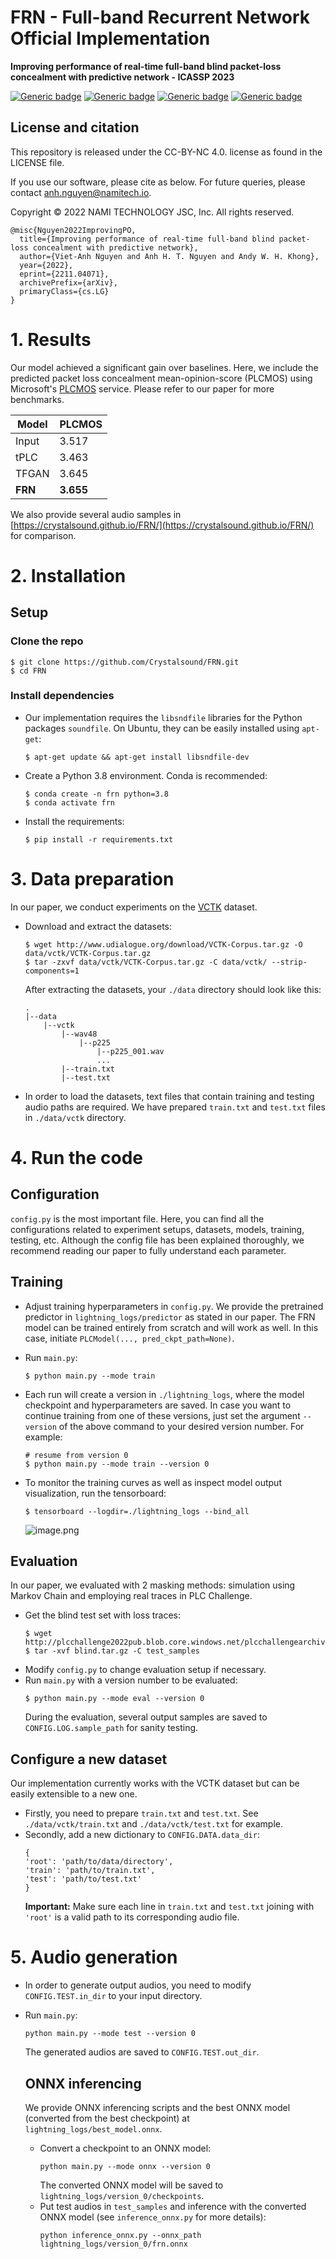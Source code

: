 # FRN - Full-band Recurrent Network Official Implementation

**Improving performance of real-time full-band blind packet-loss concealment with predictive network - ICASSP 2023**

[![Generic badge](https://img.shields.io/badge/arXiv-2211.04071-brightgreen.svg?style=flat-square)](https://arxiv.org/abs/2211.04071)
[![Generic badge](https://img.shields.io/github/stars/Crystalsound/FRN?color=yellow&label=FRN&logo=github&style=flat-square)](https://github.com/Crystalsound/FRN/)
[![Generic badge](https://img.shields.io/github/last-commit/Crystalsound/FRN?color=blue&label=last%20commit&style=flat-square)](https://github.com/Crystalsound/FRN/commits)
[![Generic badge](https://img.shields.io/badge/GitHub.io-Audio_Samples-blue?color=blue&label=GitHub.io&style=flat-square)](https://crystalsound.github.io/FRN/)

## License and citation

This repository is released under the CC-BY-NC 4.0. license as found in the LICENSE file.

If you use our software, please cite as below.
For future queries, please contact [anh.nguyen@namitech.io](mailto:anh.nguyen@namitech.io).

Copyright © 2022 NAMI TECHNOLOGY JSC, Inc. All rights reserved.

```
@misc{Nguyen2022ImprovingPO,
  title={Improving performance of real-time full-band blind packet-loss concealment with predictive network},
  author={Viet-Anh Nguyen and Anh H. T. Nguyen and Andy W. H. Khong},
  year={2022},
  eprint={2211.04071},
  archivePrefix={arXiv},
  primaryClass={cs.LG}
}
```

# 1. Results

Our model achieved a significant gain over baselines. Here, we include the predicted packet loss concealment
mean-opinion-score (PLCMOS) using Microsoft's [PLCMOS](https://github.com/microsoft/PLC-Challenge/tree/main/PLCMOS)
service. Please refer to our paper for more benchmarks.

| Model   | PLCMOS    | 
|---------|-----------|
| Input   | 3.517     | 
| tPLC    | 3.463     | 
| TFGAN   | 3.645     | 
| **FRN** | **3.655** |

We also provide several audio samples in [https://crystalsound.github.io/FRN/](https://crystalsound.github.io/FRN/) for
comparison.

# 2. Installation

## Setup

### Clone the repo

```
$ git clone https://github.com/Crystalsound/FRN.git
$ cd FRN
```

### Install dependencies

* Our implementation requires the `libsndfile` libraries for the Python packages `soundfile`. On Ubuntu, they can be
  easily installed using `apt-get`:
    ```
    $ apt-get update && apt-get install libsndfile-dev
    ```
* Create a Python 3.8 environment. Conda is recommended:
   ```
   $ conda create -n frn python=3.8
   $ conda activate frn
   ```

* Install the requirements:
    ```
    $ pip install -r requirements.txt 
    ```

# 3. Data preparation

In our paper, we conduct experiments on the [VCTK](https://datashare.ed.ac.uk/handle/10283/3443) dataset.

* Download and extract the datasets:
    ```
    $ wget http://www.udialogue.org/download/VCTK-Corpus.tar.gz -O data/vctk/VCTK-Corpus.tar.gz
    $ tar -zxvf data/vctk/VCTK-Corpus.tar.gz -C data/vctk/ --strip-components=1
    ```

  After extracting the datasets, your `./data` directory should look like this:

    ```
    .
    |--data
        |--vctk
            |--wav48
                |--p225
                    |--p225_001.wav
                    ...
            |--train.txt   
            |--test.txt
    ```
* In order to load the datasets, text files that contain training and testing audio paths are required. We have
  prepared `train.txt` and `test.txt` files in `./data/vctk` directory.

# 4. Run the code

## Configuration

`config.py` is the most important file. Here, you can find all the configurations related to experiment setups,
datasets, models, training, testing, etc. Although the config file has been explained thoroughly, we recommend reading
our paper to fully understand each parameter.

## Training

* Adjust training hyperparameters in `config.py`. We provide the pretrained predictor in `lightning_logs/predictor` as stated in our paper. The FRN model can be trained entirely from scratch and will work as well. In this case, initiate `PLCModel(..., pred_ckpt_path=None)`.

* Run `main.py`:
    ```
    $ python main.py --mode train
    ```
* Each run will create a version in `./lightning_logs`, where the model checkpoint and hyperparameters are saved. In
  case you want to continue training from one of these versions, just set the argument `--version` of the above command
  to your desired version number. For example:
    ```
    # resume from version 0
    $ python main.py --mode train --version 0
    ```
* To monitor the training curves as well as inspect model output visualization, run the tensorboard:
    ```
    $ tensorboard --logdir=./lightning_logs --bind_all
    ```
  ![image.png](https://images.viblo.asia/eb2246f9-2747-43b9-8f78-d6c154144716.png)

## Evaluation

In our paper, we evaluated with 2 masking methods: simulation using Markov Chain and employing real traces in PLC
Challenge.

* Get the blind test set with loss traces:
    ```
    $ wget http://plcchallenge2022pub.blob.core.windows.net/plcchallengearchive/blind.tar.gz
    $ tar -xvf blind.tar.gz -C test_samples
    ```
* Modify `config.py` to change evaluation setup if necessary.
* Run `main.py` with a version number to be evaluated:
    ```
    $ python main.py --mode eval --version 0
    ```
  During the evaluation, several output samples are saved to `CONFIG.LOG.sample_path` for sanity testing.

## Configure a new dataset

Our implementation currently works with the VCTK dataset but can be easily extensible to a new one.

* Firstly, you need to prepare `train.txt` and `test.txt`. See `./data/vctk/train.txt` and `./data/vctk/test.txt` for
  example.
* Secondly, add a new dictionary to `CONFIG.DATA.data_dir`:
    ```
    {
    'root': 'path/to/data/directory',
    'train': 'path/to/train.txt',
    'test': 'path/to/test.txt'
    }
    ```
  **Important:** Make sure each line in `train.txt` and `test.txt` joining with `'root'` is a valid path to its
  corresponding audio file.

# 5. Audio generation

* In order to generate output audios, you need to modify `CONFIG.TEST.in_dir` to your input directory.
* Run `main.py`:
    ```
    python main.py --mode test --version 0
    ```
  The generated audios are saved to `CONFIG.TEST.out_dir`.

  ## ONNX inferencing
  We provide ONNX inferencing scripts and the best ONNX model (converted from the best checkpoint)
  at `lightning_logs/best_model.onnx`.
    * Convert a checkpoint to an ONNX model:
        ```
        python main.py --mode onnx --version 0
        ```
      The converted ONNX model will be saved to `lightning_logs/version_0/checkpoints`.
    * Put test audios in `test_samples` and inference with the converted ONNX model (see `inference_onnx.py` for more
      details):
         ```
        python inference_onnx.py --onnx_path lightning_logs/version_0/frn.onnx
        ```
